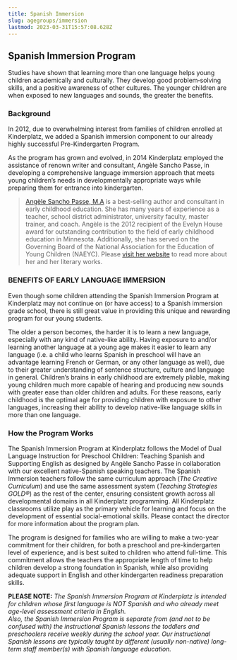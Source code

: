 ```yaml
---
title: Spanish Immersion
slug: agegroups/immersion
lastmod: 2023-03-31T15:57:08.628Z
---
```

## Spanish Immersion Program

Studies have shown that learning more than one language helps young children academically and culturally. They develop good problem‐solving skills, and a positive awareness of other cultures. The younger children are when exposed to new languages and sounds, the greater the benefits.

### Background

In 2012, due to overwhelming interest from families of children enrolled at Kinderplatz, we added a Spanish immersion component to our already highly successful Pre-Kindergarten Program.

As the program has grown and evolved, in 2014 Kinderplatz employed the assistance of renown writer and consultant, Angèle Sancho Passe, in developing a comprehensive language immersion approach that meets young children’s needs in developmentally appropriate ways while preparing them for entrance into kindergarten.

> [Angèle Sancho Passe, M.A](http://www.angelesanchopasse.com/) is a best-selling author and consultant in early childhood education. She has many years of experience as a teacher, school district administrator, university faculty, master trainer, and coach. Angèle is the 2012 recipient of the Evelyn House award for outstanding contribution to the field of early childhood education in Minnesota. Additionally, she has served on the Governing Board of the National Association for the Education of Young Children (NAEYC). Please [visit her website](http://www.angelesanchopasse.com/) to read more about her and her literary works.

### BENEFITS OF EARLY LANGUAGE IMMERSION

Even though some children attending the Spanish Immersion Program at Kinderplatz may not continue on (or have access) to a Spanish immersion grade school, there is still great value in providing this unique and rewarding program for our young students.

The older a person becomes, the harder it is to learn a new language, especially with any kind of native-like ability. Having exposure to and/or learning another language at a young age makes it easier to learn any language (i.e. a child who learns Spanish in preschool will have an advantage learning French or German, or any other language as well), due to their greater understanding of sentence structure, culture and language in general. Children’s brains in early childhood are extremely pliable, making young children much more capable of hearing and producing new sounds with greater ease than older children and adults. For these reasons, early childhood is the optimal age for providing children with exposure to other languages, increasing their ability to develop native-like language skills in more than one language.

### How the Program Works

The Spanish Immersion Program at Kinderplatz follows the Model of Dual Language Instruction for Preschool Children: Teaching Spanish and Supporting English as designed by Angèle Sancho Passe in collaboration with our excellent native-Spanish speaking teachers. The Spanish Immersion teachers follow the same curriculum approach (*The Creative Curriculum*) and use the same assessment system (*Teaching Strategies GOLD®*) as the rest of the center, ensuring consistent growth across all developmental domains in all Kinderplatz programming. All Kinderplatz classrooms utilize play as the primary vehicle for learning and focus on the development of essential social-emotional skills. Please contact the director for more information about the program plan.

The program is designed for families who are willing to make a two-year commitment for their children, for both a preschool and pre-kindergarten level of experience, and is best suited to children who attend full-time. This commitment allows the teachers the appropriate length of time to help children develop a strong foundation in Spanish, while also providing adequate support in English and other kindergarten readiness preparation skills.

**PLEASE NOTE:** *The Spanish Immersion Program at Kinderplatz is intended for children whose first language is NOT Spanish and who already meet age-level assessment criteria in English.\
Also, the Spanish Immersion Program is separate from (and not to be confused with) the instructional Spanish lessons the toddlers and preschoolers receive weekly during the school year. Our instructional Spanish lessons are typically taught by different (usually non-native) long-term staff member(s) with Spanish language education.*